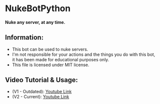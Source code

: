 # NukeBotPython

#### **Nuke any server, at any time.**

## Information:
- This bot can be used to nuke servers.
- I'm not responsible for your actions and the things you do with this bot, it has been made for educational purposes only.
- This file is licensed under MIT license.

## Video Tutorial & Usage:
  - (V1 - Outdated): [Youtube Link](https://www.youtube.com/watch?v=70r2YtvzY2U)
  - (V2 - Current): [Youtube Link](https://www.youtube.com/watch?v=nuqUf23FJ60)

